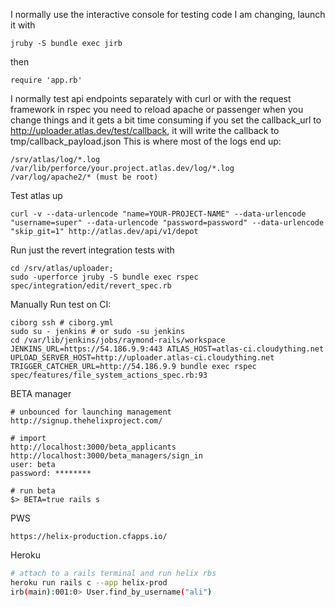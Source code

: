 I normally use the interactive console for testing code I am changing, launch it with
```
jruby -S bundle exec jirb
```
then 
```
require 'app.rb'
```

I normally test api endpoints separately with curl or with the request framework in rspec
you need to reload apache or passenger when you change things and it gets a bit time consuming
if you set the callback_url to http://uploader.atlas.dev/test/callback, it will write the callback to tmp/callback_payload.json
This is where most of the logs end up:
```
/srv/atlas/log/*.log
/var/lib/perforce/your.project.atlas.dev/log/*.log
/var/log/apache2/* (must be root)
```

Test atlas up
```
curl -v --data-urlencode "name=YOUR-PROJECT-NAME" --data-urlencode "username=super" --data-urlencode "password=password" --data-urlencode "skip_git=1" http://atlas.dev/api/v1/depot
```

Run just the revert integration tests with
```
cd /srv/atlas/uploader; 
sudo -uperforce jruby -S bundle exec rspec spec/integration/edit/revert_spec.rb
```

Manually Run test on CI:

```
ciborg ssh # ciborg.yml
sudo su - jenkins # or sudo -su jenkins
cd /var/lib/jenkins/jobs/raymond-rails/workspace
JENKINS_URL=https://54.186.9.9:443 ATLAS_HOST=atlas-ci.cloudything.net UPLOAD_SERVER_HOST=http://uploader.atlas-ci.cloudything.net TRIGGER_CATCHER_URL=http://54.186.9.9 bundle exec rspec spec/features/file_system_actions_spec.rb:93
```

BETA manager

```
# unbounced for launching management
http://signup.thehelixproject.com/

# import
http://localhost:3000/beta_applicants
http://localhost:3000/beta_managers/sign_in
user: beta
password: ********

# run beta
$> BETA=true rails s

```

PWS
```
https://helix-production.cfapps.io/
```


Heroku
```bash
# attach to a rails terminal and run helix rbs
heroku run rails c --app helix-prod
irb(main):001:0> User.find_by_username("ali")
```
